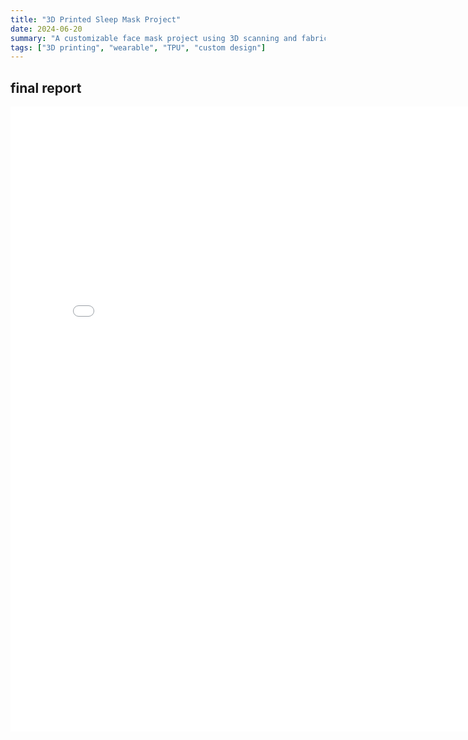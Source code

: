 ```yaml
---
title: "3D Printed Sleep Mask Project"
date: 2024-06-20
summary: "A customizable face mask project using 3D scanning and fabrication technologies, enhancing comfort and fit."
tags: ["3D printing", "wearable", "TPU", "custom design"]
---
```

## final report
<embed src="/pdfs/CS581.pdf" width="800" height="1000" type="application/pdf">